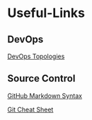 # Useful-Links

## DevOps
[DevOps Topologies](https://web.devopstopologies.com/)

## Source Control
[GitHub Markdown Syntax](https://guides.github.com/pdfs/markdown-cheatsheet-online.pdf)

[Git Cheat Sheet](http://files.zeroturnaround.com/pdf/zt_git_cheat_sheet.pdf)
